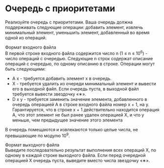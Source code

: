 # Очередь с приоритетами
Реализуйте очередь с приоритетами. Ваша очередь должна поддерживать
следующие операции: добавить элемент, извлечь минимальный элемент, уменьшить
элемент, добавленный во время одной из операций.

Формат входного файла <br />
В первой строке входного файла содержится число n (1 &le; n &le; 10<sup>6</sup>) - число
операций с очередью.
Следующие n строк содержат описание операций с очередью, по одному описанию в
строке. Операции могут быть следующими:
* A x - требуется добавить элемент x в очередь. <br />
* X - требуется удалить из очереди минимальный элемент и вывести его в
выходной файл. Если очередь пуста, в выходной файл требуется вывести
звездочку «∗». <br />
* D x y - требуется заменить значение элемента, добавленного в очередь
операцией A в строке входного файла номер x + 1, на y. Гарантируется, что в строке x + 1 действительно находится операция A, что этот элемент не был ранее
удален операцией X, и что y меньше, чем предыдущее значение этого элемента <br />

В очередь помещаются и извлекаются только целые числа, не превышающие по
модулю 10<sup>9</sup>.

Формат выходного файла <br />
Выведите последовательно результат выполнения всех операций X, по одному в
каждой строке выходного файла. Если перед очередной операцией X очередь пуста,
выведите вместо числа звездочку «∗».
